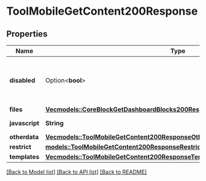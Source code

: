 # ToolMobileGetContent200Response

## Properties

Name | Type | Description | Notes
------------ | ------------- | ------------- | -------------
**disabled** | Option<**bool**> | Whether we consider this disabled or not. | [optional][default to null]
**files** | [**Vec<models::CoreBlockGetDashboardBlocks200ResponseBlocksInnerContentsFilesInner>**](core_block_get_dashboard_blocks_200_response_blocks_inner_contents_files_inner.md) |  | 
**javascript** | **String** | JavaScript code. | [default to null]
**otherdata** | [**Vec<models::ToolMobileGetContent200ResponseOtherdataInner>**](tool_mobile_get_content_200_response_otherdata_inner.md) |  | 
**restrict** | [**models::ToolMobileGetContent200ResponseRestrict**](tool_mobile_get_content_200_response_restrict.md) |  | 
**templates** | [**Vec<models::ToolMobileGetContent200ResponseTemplatesInner>**](tool_mobile_get_content_200_response_templates_inner.md) |  | 

[[Back to Model list]](../README.md#documentation-for-models) [[Back to API list]](../README.md#documentation-for-api-endpoints) [[Back to README]](../README.md)


